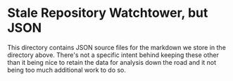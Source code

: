 # Stale Repository Watchtower, but JSON

This directory contains JSON source files for the markdown we store in the directory above. There's not a specific intent behind keeping these other than it being nice to retain the data for analysis down the road and it not being too much additional work to do so.